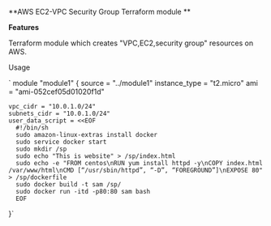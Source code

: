 **AWS EC2-VPC Security Group Terraform module
**


**Features**

Terraform module which creates "VPC,EC2,security group" resources on AWS.






Usage

`
module "module1" {
    source = "../module1"
    instance_type = "t2.micro"
    ami = "ami-052cef05d01020f1d"

    vpc_cidr = "10.0.1.0/24"
    subnets_cidr = "10.0.1.0/24"
    user_data_script = <<EOF
      #!/bin/sh  
      sudo amazon-linux-extras install docker
      sudo service docker start
      sudo mkdir /sp
      sudo echo "This is website" > /sp/index.html
      sudo echo -e "FROM centos\nRUN yum install httpd -y\nCOPY index.html /var/www/html\nCMD [“/usr/sbin/httpd”, “-D”, “FOREGROUND”]\nEXPOSE 80" > /sp/dockerfile
      sudo docker build -t sam /sp/
      sudo docker run -itd -p80:80 sam bash 
      EOF
}`



